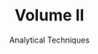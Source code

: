 ---
title: Volume II
subtitle: Analytical Techniques
weight: 200
layout: table-of-contents
class: list
slug: .
---